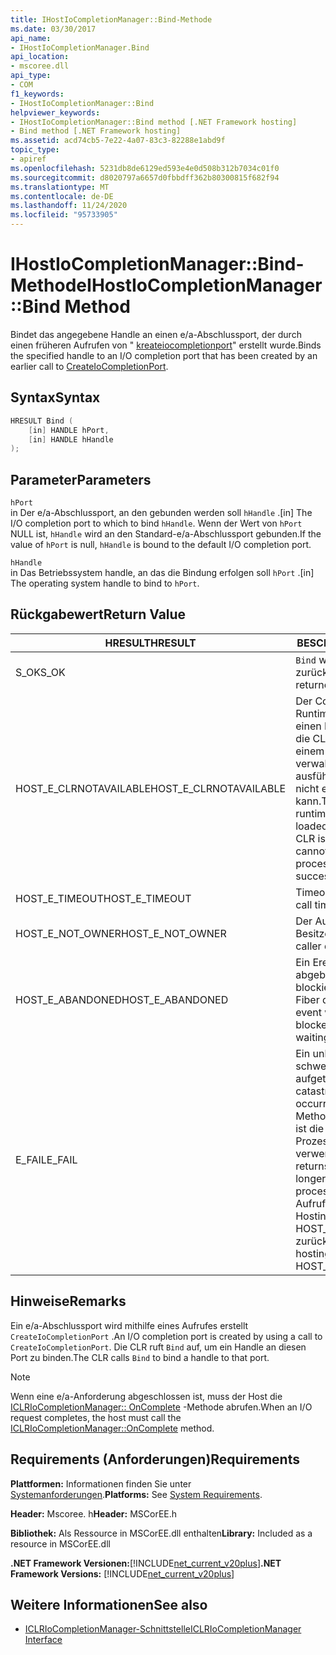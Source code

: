 ```yaml
---
title: IHostIoCompletionManager::Bind-Methode
ms.date: 03/30/2017
api_name:
- IHostIoCompletionManager.Bind
api_location:
- mscoree.dll
api_type:
- COM
f1_keywords:
- IHostIoCompletionManager::Bind
helpviewer_keywords:
- IHostIoCompletionManager::Bind method [.NET Framework hosting]
- Bind method [.NET Framework hosting]
ms.assetid: acd74cb5-7e22-4a07-83c3-82288e1abd9f
topic_type:
- apiref
ms.openlocfilehash: 5231db8de6129ed593e4e0d508b312b7034c01f0
ms.sourcegitcommit: d8020797a6657d0fbbdff362b80300815f682f94
ms.translationtype: MT
ms.contentlocale: de-DE
ms.lasthandoff: 11/24/2020
ms.locfileid: "95733905"
---
```

# <a name="ihostiocompletionmanagerbind-method"></a><span data-ttu-id="dd535-102">IHostIoCompletionManager::Bind-Methode</span><span class="sxs-lookup"><span data-stu-id="dd535-102">IHostIoCompletionManager::Bind Method</span></span>

<span data-ttu-id="dd535-103">Bindet das angegebene Handle an einen e/a-Abschlussport, der durch einen früheren Aufrufen von " [kreateiocompletionport](ihostiocompletionmanager-createiocompletionport-method.md)" erstellt wurde.</span><span class="sxs-lookup"><span data-stu-id="dd535-103">Binds the specified handle to an I/O completion port that has been created by an earlier call to [CreateIoCompletionPort](ihostiocompletionmanager-createiocompletionport-method.md).</span></span>  
  
## <a name="syntax"></a><span data-ttu-id="dd535-104">Syntax</span><span class="sxs-lookup"><span data-stu-id="dd535-104">Syntax</span></span>  
  
```cpp  
HRESULT Bind (  
    [in] HANDLE hPort,  
    [in] HANDLE hHandle  
);  
```  
  
## <a name="parameters"></a><span data-ttu-id="dd535-105">Parameter</span><span class="sxs-lookup"><span data-stu-id="dd535-105">Parameters</span></span>  

 `hPort`  
 <span data-ttu-id="dd535-106">in Der e/a-Abschlussport, an den gebunden werden soll `hHandle` .</span><span class="sxs-lookup"><span data-stu-id="dd535-106">[in] The I/O completion port to which to bind `hHandle`.</span></span> <span data-ttu-id="dd535-107">Wenn der Wert von `hPort` NULL ist, `hHandle` wird an den Standard-e/a-Abschlussport gebunden.</span><span class="sxs-lookup"><span data-stu-id="dd535-107">If the value of `hPort` is null, `hHandle` is bound to the default I/O completion port.</span></span>  
  
 `hHandle`  
 <span data-ttu-id="dd535-108">in Das Betriebssystem handle, an das die Bindung erfolgen soll `hPort` .</span><span class="sxs-lookup"><span data-stu-id="dd535-108">[in] The operating system handle to bind to `hPort`.</span></span>  
  
## <a name="return-value"></a><span data-ttu-id="dd535-109">Rückgabewert</span><span class="sxs-lookup"><span data-stu-id="dd535-109">Return Value</span></span>  
  
|<span data-ttu-id="dd535-110">HRESULT</span><span class="sxs-lookup"><span data-stu-id="dd535-110">HRESULT</span></span>|<span data-ttu-id="dd535-111">BESCHREIBUNG</span><span class="sxs-lookup"><span data-stu-id="dd535-111">Description</span></span>|  
|-------------|-----------------|  
|<span data-ttu-id="dd535-112">S_OK</span><span class="sxs-lookup"><span data-stu-id="dd535-112">S_OK</span></span>|<span data-ttu-id="dd535-113">`Bind` wurde erfolgreich zurückgegeben.</span><span class="sxs-lookup"><span data-stu-id="dd535-113">`Bind` returned successfully.</span></span>|  
|<span data-ttu-id="dd535-114">HOST_E_CLRNOTAVAILABLE</span><span class="sxs-lookup"><span data-stu-id="dd535-114">HOST_E_CLRNOTAVAILABLE</span></span>|<span data-ttu-id="dd535-115">Der Common Language Runtime (CLR) wurde nicht in einen Prozess geladen, oder die CLR befindet sich in einem Zustand, in dem Sie verwalteten Code nicht ausführen oder den-Befehl nicht erfolgreich verarbeiten kann.</span><span class="sxs-lookup"><span data-stu-id="dd535-115">The common language runtime (CLR) has not been loaded into a process, or the CLR is in a state in which it cannot run managed code or process the call successfully.</span></span>|  
|<span data-ttu-id="dd535-116">HOST_E_TIMEOUT</span><span class="sxs-lookup"><span data-stu-id="dd535-116">HOST_E_TIMEOUT</span></span>|<span data-ttu-id="dd535-117">Timeout des Aufrufes.</span><span class="sxs-lookup"><span data-stu-id="dd535-117">The call timed out.</span></span>|  
|<span data-ttu-id="dd535-118">HOST_E_NOT_OWNER</span><span class="sxs-lookup"><span data-stu-id="dd535-118">HOST_E_NOT_OWNER</span></span>|<span data-ttu-id="dd535-119">Der Aufrufer ist nicht Besitzer der Sperre.</span><span class="sxs-lookup"><span data-stu-id="dd535-119">The caller does not own the lock.</span></span>|  
|<span data-ttu-id="dd535-120">HOST_E_ABANDONED</span><span class="sxs-lookup"><span data-stu-id="dd535-120">HOST_E_ABANDONED</span></span>|<span data-ttu-id="dd535-121">Ein Ereignis wurde abgebrochen, während ein blockierter Thread oder eine Fiber darauf wartete.</span><span class="sxs-lookup"><span data-stu-id="dd535-121">An event was canceled while a blocked thread or fiber was waiting on it.</span></span>|  
|<span data-ttu-id="dd535-122">E_FAIL</span><span class="sxs-lookup"><span data-stu-id="dd535-122">E_FAIL</span></span>|<span data-ttu-id="dd535-123">Ein unbekannter schwerwiegender Fehler ist aufgetreten.</span><span class="sxs-lookup"><span data-stu-id="dd535-123">An unknown catastrophic failure occurred.</span></span> <span data-ttu-id="dd535-124">Wenn eine Methode E_FAIL zurückgibt, ist die CLR innerhalb des Prozesses nicht mehr verwendbar.</span><span class="sxs-lookup"><span data-stu-id="dd535-124">When a method returns E_FAIL, the CLR is no longer usable within the process.</span></span> <span data-ttu-id="dd535-125">Nachfolgende Aufrufe von Hostingmethoden geben HOST_E_CLRNOTAVAILABLE zurück.</span><span class="sxs-lookup"><span data-stu-id="dd535-125">Subsequent calls to hosting methods return HOST_E_CLRNOTAVAILABLE.</span></span>|  
  
## <a name="remarks"></a><span data-ttu-id="dd535-126">Hinweise</span><span class="sxs-lookup"><span data-stu-id="dd535-126">Remarks</span></span>  

 <span data-ttu-id="dd535-127">Ein e/a-Abschlussport wird mithilfe eines Aufrufes erstellt `CreateIoCompletionPort` .</span><span class="sxs-lookup"><span data-stu-id="dd535-127">An I/O completion port is created by using a call to `CreateIoCompletionPort`.</span></span> <span data-ttu-id="dd535-128">Die CLR ruft `Bind` auf, um ein Handle an diesen Port zu binden.</span><span class="sxs-lookup"><span data-stu-id="dd535-128">The CLR calls `Bind` to bind a handle to that port.</span></span>  
  
> [!NOTE]
> <span data-ttu-id="dd535-129">Wenn eine e/a-Anforderung abgeschlossen ist, muss der Host die [ICLRIoCompletionManager:: OnComplete](iclriocompletionmanager-oncomplete-method.md) -Methode abrufen.</span><span class="sxs-lookup"><span data-stu-id="dd535-129">When an I/O request completes, the host must call the [ICLRIoCompletionManager::OnComplete](iclriocompletionmanager-oncomplete-method.md) method.</span></span>  
  
## <a name="requirements"></a><span data-ttu-id="dd535-130">Requirements (Anforderungen)</span><span class="sxs-lookup"><span data-stu-id="dd535-130">Requirements</span></span>  

 <span data-ttu-id="dd535-131">**Plattformen:** Informationen finden Sie unter [Systemanforderungen](../../get-started/system-requirements.md).</span><span class="sxs-lookup"><span data-stu-id="dd535-131">**Platforms:** See [System Requirements](../../get-started/system-requirements.md).</span></span>  
  
 <span data-ttu-id="dd535-132">**Header:** Mscoree. h</span><span class="sxs-lookup"><span data-stu-id="dd535-132">**Header:** MSCorEE.h</span></span>  
  
 <span data-ttu-id="dd535-133">**Bibliothek:** Als Ressource in MSCorEE.dll enthalten</span><span class="sxs-lookup"><span data-stu-id="dd535-133">**Library:** Included as a resource in MSCorEE.dll</span></span>  
  
 <span data-ttu-id="dd535-134">**.NET Framework Versionen:**[!INCLUDE[net_current_v20plus](../../../../includes/net-current-v20plus-md.md)]</span><span class="sxs-lookup"><span data-stu-id="dd535-134">**.NET Framework Versions:** [!INCLUDE[net_current_v20plus](../../../../includes/net-current-v20plus-md.md)]</span></span>  
  
## <a name="see-also"></a><span data-ttu-id="dd535-135">Weitere Informationen</span><span class="sxs-lookup"><span data-stu-id="dd535-135">See also</span></span>

- [<span data-ttu-id="dd535-136">ICLRIoCompletionManager-Schnittstelle</span><span class="sxs-lookup"><span data-stu-id="dd535-136">ICLRIoCompletionManager Interface</span></span>](iclriocompletionmanager-interface.md)
